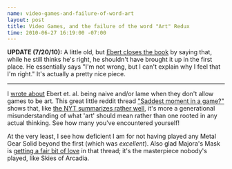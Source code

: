 ```yaml
--- 
name: video-games-and-failure-of-word-art
layout: post
title: Video Games, and the failure of the word "Art" Redux
time: 2010-06-27 16:19:00 -07:00
---
```

**UPDATE (7/20/10):**  A little old, but [Ebert closes the book][1] by saying that, 
while he still thinks he's right, he shouldn't have brought it up in the first place. 
He essentially says "I'm not wrong, but I can't explain why I feel that I'm right." 
It's actually a pretty nice piece.

---

I [wrote about][2] Ebert et. al. being naive and/or lame when they don't allow
games to be art. This great little reddit thread ["Saddest moment in a
game?"][3] shows that, like [the NYT summarizes rather well][4], it's more a
generational misunderstanding of what 'art' should mean rather than one rooted
in any actual thinking. See how many you've encountered yourself!

At the very least, I see how deficient I am for not having played any Metal
Gear Solid beyond the first (which was _excellent_). Also glad Majora's Mask
is [getting a fair bit of love][5] in that thread; it's the masterpiece
nobody's played, like Skies of Arcadia.


   [1]: http://blogs.suntimes.com/ebert/2010/07/okay_kids_play_on_my_lawn.html
   [2]: http://www.morepaul.com/2010/04/video-games-and-failure-of-word-art.html
   [3]: http://www.reddit.com/r/gaming/comments/cjjht/saddest_moment_in_a_game/
   [4]: http://www.nytimes.com/2010/06/20/books/review/Suellentrop-t.html
   [5]: http://www.reddit.com/r/gaming/comments/cjjht/saddest_moment_in_a_game/c0t13eh
